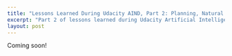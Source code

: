 ```yaml
---
title: "Lessons Learned During Udacity AIND, Part 2: Planning, Natural Language Recognition"
excerpt: "Part 2 of lessons learned during Udacity Artificial Intelligence Nanodegree covers the remainder of Term 1."
layout: post
---
```


Coming soon!